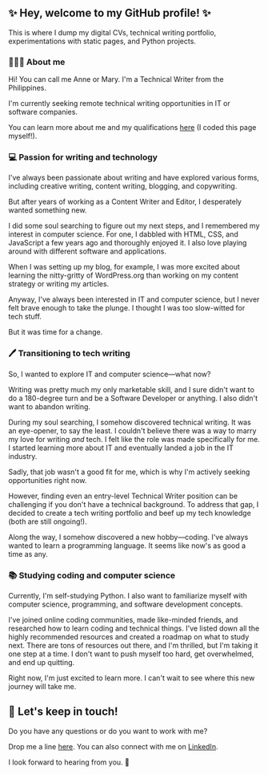 ## ✨ Hey, welcome to my GitHub profile! ✨
This is where I dump my digital CVs, technical writing portfolio, experimentations with static pages, and Python projects. 

### 🧑🏻‍💻 About me

Hi! You can call me Anne or Mary. I'm a Technical Writer from the Philippines. 

I'm currently seeking remote technical writing opportunities in IT or software companies. 

You can learn more about me and my qualifications [here](https://marytanaelwriter.com) (I coded this page myself!).

### 💻 Passion for writing and technology

I've always been passionate about writing and have explored various forms, including creative writing, content writing, blogging, and copywriting. 

But after years of working as a Content Writer and Editor, I desperately wanted something new.

I did some soul searching to figure out my next steps, and I remembered my interest in computer science. For one, I dabbled with HTML, CSS, and JavaScript a few years ago and thoroughly enjoyed it. I also love playing around with different software and applications. 

When I was setting up my blog, for example, I was more excited about learning the nitty-gritty of WordPress.org than working on my content strategy or writing my articles. 

Anyway, I've always been interested in IT and computer science, but I never felt brave enough to take the plunge. I thought I was too slow-witted for tech stuff. 

But it was time for a change.

### 🖊️ Transitioning to tech writing

So, I wanted to explore IT and computer science—what now? 

Writing was pretty much my only marketable skill, and I sure didn't want to do a 180-degree turn and be a Software Developer or anything. I also didn't want to abandon writing.

During my soul searching, I somehow discovered technical writing. It was an eye-opener, to say the least. I couldn't believe there was a way to marry my love for writing *and* tech. I felt like the role was made specifically for me. I started learning more about IT and eventually landed a job in the IT industry.

Sadly, that job wasn't a good fit for me, which is why I'm actively seeking opportunities right now.

However, finding even an entry-level Technical Writer position can be challenging if you don't have a technical background. To address that gap, I decided to create a tech writing portfolio and beef up my tech knowledge (both are still ongoing!). 

Along the way, I somehow discovered a new hobby—coding. I've always wanted to learn a programming language. It seems like now's as good a time as any.

### 📚 Studying coding and computer science

Currently, I'm self-studying Python. I also want to familiarize myself with computer science, programming, and software development concepts. 

I've joined online coding communities, made like-minded friends, and researched how to learn coding and technical things. I've listed down all the highly recommended resources and created a roadmap on what to study next. There are tons of resources out there, and I'm thrilled, but I'm taking it one step at a time. I don't want to push myself too hard, get overwhelmed, and end up quitting.

Right now, I'm just excited to learn more. I can't wait to see where this new journey will take me.

## 💌 Let's keep in touch!

Do you have any questions or do you want to work with me?

Drop me a line [here](mailto:marytanaelwriter@gmail.com). You can also connect with me on [LinkedIn](https://www.linkedin.com/in/marytanaelwriter).

I look forward to hearing from you. 💖

